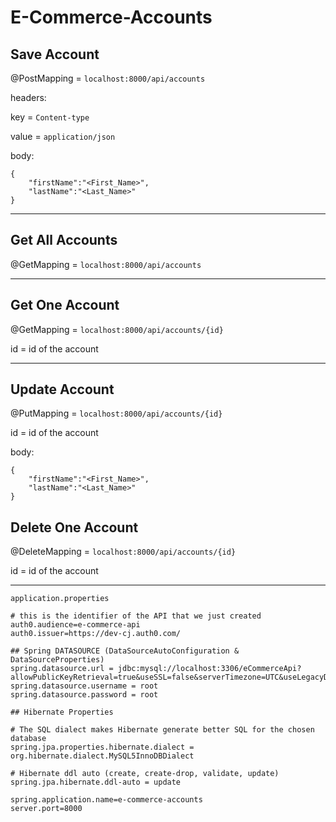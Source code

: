 # E-Commerce-Accounts

## Save Account
@PostMapping = `localhost:8000/api/accounts`

headers:

key = `Content-type`

value = `application/json`

body:
```
{
	"firstName":"<First_Name>",
	"lastName":"<Last_Name>"
}
```

---

## Get All Accounts
@GetMapping = `localhost:8000/api/accounts`

---

## Get One Account
@GetMapping = `localhost:8000/api/accounts/{id}`

id = id of the account

---

## Update Account
@PutMapping = `localhost:8000/api/accounts/{id}`

id = id of the account

body:
```
{
	"firstName":"<First_Name>",
	"lastName":"<Last_Name>"
}
```

## Delete One Account
@DeleteMapping = `localhost:8000/api/accounts/{id}`

id = id of the account

---

`application.properties`
```
# this is the identifier of the API that we just created
auth0.audience=e-commerce-api
auth0.issuer=https://dev-cj.auth0.com/

## Spring DATASOURCE (DataSourceAutoConfiguration & DataSourceProperties)
spring.datasource.url = jdbc:mysql://localhost:3306/eCommerceApi?allowPublicKeyRetrieval=true&useSSL=false&serverTimezone=UTC&useLegacyDatetimeCode=false
spring.datasource.username = root
spring.datasource.password = root

## Hibernate Properties

# The SQL dialect makes Hibernate generate better SQL for the chosen database
spring.jpa.properties.hibernate.dialect = org.hibernate.dialect.MySQL5InnoDBDialect

# Hibernate ddl auto (create, create-drop, validate, update)
spring.jpa.hibernate.ddl-auto = update

spring.application.name=e-commerce-accounts
server.port=8000
```